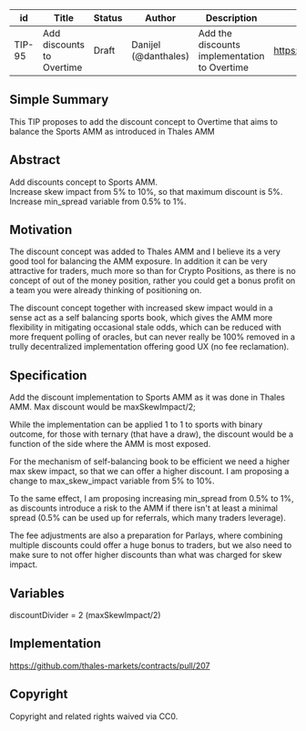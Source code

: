 | id | Title | Status | Author | Description | Discussions to | Created |
| ----------- | ----------- | ----------- | ----------- | ----------- | ----------- | ----------- |
| TIP-95 | Add discounts to Overtime| Draft | Danijel (@danthales)| Add the discounts implementation to Overtime  | https://discord.gg/rPpPcMXSeU | 2022-10-06
 
## Simple Summary
 
This TIP proposes to add the discount concept to Overtime that aims to balance the Sports AMM as introduced in Thales AMM
 
## Abstract
 
Add discounts concept to Sports AMM.  
Increase skew impact from 5% to 10%, so that maximum discount is 5%.  
Increase min_spread variable from 0.5% to 1%.  

## Motivation
 
The discount concept was added to Thales AMM and I believe its a very good tool for balancing the AMM exposure. In addition it can be very attractive for traders, much more so than for Crypto Positions, as there is no concept of out of the money position, rather you could get a bonus profit on a team you were already thinking of positioning on.   

The discount concept together with increased skew impact would in a sense act as a self balancing sports book, which gives the AMM more flexibility in mitigating occasional stale odds, which can be reduced with more frequent polling of oracles, but can never really be 100% removed in a trully decentralized implementation offering good UX (no fee reclamation).
 
## Specification
 
Add the discount implementation to Sports AMM as it was done in Thales AMM. 
Max discount would be maxSkewImpact/2; 
 
While the implementation can be applied 1 to 1 to sports with binary outcome, for those with ternary (that have a draw), the discount would be a function of the side where the AMM is most exposed.

For the mechanism of self-balancing book to be efficient we need a higher max skew impact, so that we can offer a higher discount. I am proposing a change to max_skew_impact variable from 5% to 10%.  
  
To the same effect, I am proposing increasing min_spread from 0.5% to 1%, as discounts introduce a risk to the AMM if there isn't at least a minimal spread (0.5% can be used up for referrals, which many traders leverage). 

The fee adjustments are also a preparation for Parlays, where combining multiple discounts could offer a huge bonus to traders, but we also need to make sure to not offer higher discounts than what was charged for skew impact. 
## Variables
 
discountDivider = 2 (maxSkewImpact/2)
 
## Implementation
 
https://github.com/thales-markets/contracts/pull/207
 
## Copyright
 
Copyright and related rights waived via CC0.
